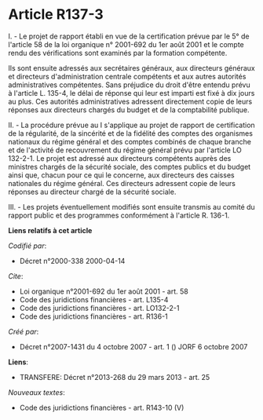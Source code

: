 # Article R137-3

I. - Le projet de rapport établi en vue de la certification prévue par le 5° de l'article 58 de la loi organique n° 2001-692
du 1er août 2001 et le compte rendu des vérifications sont examinés par la formation compétente.

Ils sont ensuite adressés aux secrétaires généraux, aux directeurs généraux et directeurs d'administration centrale
compétents et aux autres autorités administratives compétentes. Sans préjudice du droit d'être entendu prévu à l'article L.
135-4, le délai de réponse qui leur est imparti est fixé à dix jours au plus. Ces autorités administratives adressent
directement copie de leurs réponses aux directeurs chargés du budget et de la comptabilité publique.

II. - La procédure prévue au I s'applique au projet de rapport de certification de la régularité, de la sincérité et de la
fidélité des comptes des organismes nationaux du régime général et des comptes combinés de chaque branche et de l'activité de
recouvrement du régime général prévu par l'article LO 132-2-1. Le projet est adressé aux directeurs compétents auprès des
ministres chargés de la sécurité sociale, des comptes publics et du budget ainsi que, chacun pour ce qui le concerne, aux
directeurs des caisses nationales du régime général. Ces directeurs adressent copie de leurs réponses au directeur chargé de
la sécurité sociale.

III. - Les projets éventuellement modifiés sont ensuite transmis au comité du rapport public et des programmes conformément à
l'article R. 136-1.

**Liens relatifs à cet article**

_Codifié par_:

  - Décret n°2000-338 2000-04-14

_Cite_:

  - Loi organique n°2001-692 du 1er août 2001 - art. 58
  - Code des juridictions financières - art. L135-4
  - Code des juridictions financières - art. LO132-2-1
  - Code des juridictions financières - art. R136-1

_Créé par_:

  - Décret n°2007-1431 du 4 octobre 2007 - art. 1 () JORF 6 octobre 2007

**Liens**:

  - TRANSFERE: Décret n°2013-268 du 29 mars 2013 - art. 25

_Nouveaux textes_:

  - Code des juridictions financières - art. R143-10 (V)
